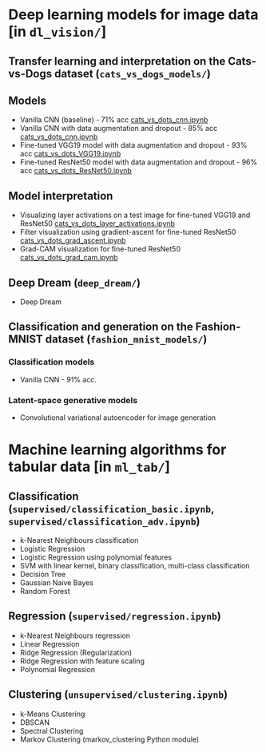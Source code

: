 # Deep learning models for image data [in `dl_vision/`]

## Transfer learning and interpretation on the Cats-vs-Dogs dataset (`cats_vs_dogs_models/`)

## Models
- Vanilla CNN (baseline) - 71% acc [cats_vs_dots_cnn.ipynb](https://github.com/apallath/cats_vs_dogs_models/blob/main/cats_vs_dogs_CNN.ipynb)
- Vanilla CNN with data augmentation and dropout - 85% acc [cats_vs_dots_cnn.ipynb](https://github.com/apallath/cats_vs_dogs_models/blob/main/cats_vs_dogs_CNN.ipynb)
- Fine-tuned VGG19 model with data augmentation and dropout - 93% acc [cats_vs_dots_VGG19.ipynb](https://github.com/apallath/cats_vs_dogs_models/blob/main/cats_vs_dogs_VGG19.ipynb)
- Fine-tuned ResNet50 model with data augmentation and dropout - 96% acc [cats_vs_dots_ResNet50.ipynb](https://github.com/apallath/cats_vs_dogs_models/blob/main/cats_vs_dogs_ResNet50.ipynb)

## Model interpretation
- Visualizing layer activations on a test image for fine-tuned VGG19 and ResNet50 [cats_vs_dots_layer_activations.ipynb](https://github.com/apallath/cats_vs_dogs_models/blob/main/cats_vs_dogs_layer_activations.ipynb)
- Filter visualization using gradient-ascent for fine-tuned ResNet50 [cats_vs_dots_grad_ascent.ipynb](https://github.com/apallath/cats_vs_dogs_models/blob/main/cats_vs_dogs_grad_ascent.ipynb)
- Grad-CAM visualization for fine-tuned ResNet50 [cats_vs_dots_grad_cam.ipynb](https://github.com/apallath/cats_vs_dogs_models/blob/main/cats_vs_dogs_grad_cam.ipynb)

## Deep Dream (`deep_dream/`)
- Deep Dream

## Classification and generation on the Fashion-MNIST dataset (`fashion_mnist_models/`)

### Classification models
- Vanilla CNN - 91% acc.

### Latent-space generative models
- Convolutional variational autoencoder for image generation

# Machine learning algorithms for tabular data [in `ml_tab/`]

## Classification (`supervised/classification_basic.ipynb`, `supervised/classification_adv.ipynb`)
- k-Nearest Neighbours classification
- Logistic Regression
- Logistic Regression using polynomial features
- SVM with linear kernel, binary classification, multi-class classification
- Decision Tree
- Gaussian Naive Bayes
- Random Forest

## Regression (`supervised/regression.ipynb`)
- k-Nearest Neighbours regression
- Linear Regression
- Ridge Regression (Regularization)
- Ridge Regression with feature scaling
- Polynomial Regression

## Clustering (`unsupervised/clustering.ipynb`)
- k-Means Clustering
- DBSCAN
- Spectral Clustering
- Markov Clustering (markov_clustering Python module)
